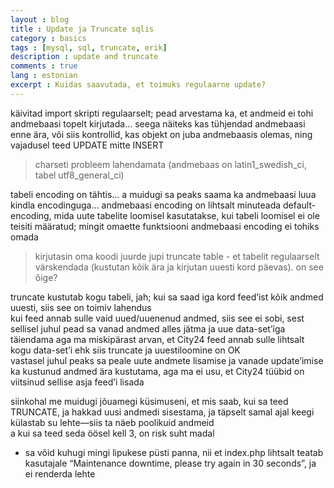 ```yaml
---
layout : blog
title : Update ja Truncate sqlis
category : basics
tags : [mysql, sql, truncate, erik]
description : update and truncate
comments : true
lang : estonian
excerpt : Kuidas saavutada, et toimuks regulaarne update?
---
```


käivitad import skripti regulaarselt; pead arvestama ka, et andmeid ei tohi andmebaasi topelt kirjutada… seega näiteks kas tühjendad andmebaasi enne ära, või siis kontrollid, kas objekt on juba andmebaasis olemas, ning vajadusel teed UPDATE mitte INSERT

> charseti probleem lahendamata (andmebaas on latin1_swedish_ci, tabel utf8_general_ci)

tabeli encoding on tähtis… a muidugi sa peaks saama ka andmebaasi luua kindla encodinguga… andmebaasi encoding on lihtsalt minuteada default-encoding, mida uute tabelite loomisel kasutatakse, kui tabeli loomisel ei ole teisiti määratud; mingit omaette funktsiooni andmebaasi encoding ei tohiks omada

> kirjutasin oma koodi juurde jupi truncate table - et tabelit regulaarselt värskendada (kustutan kõik ära ja kirjutan uuesti kord päevas). on see õige?

truncate kustutab kogu tabeli, jah;  kui sa saad iga kord feed’ist kõik andmed uuesti, siis see on toimiv lahendus  
kui feed annab sulle vaid uued/uuenenud andmed, siis see ei sobi, sest sellisel juhul pead sa vanad andmed alles jätma ja uue data-set’iga täiendama
aga ma miskipärast arvan, et City24 feed annab sulle lihtsalt kogu data-set’i
ehk siis truncate ja uuestiloomine on OK  
vastasel juhul peaks sa peale uute andmete lisamise ja vanade update’imise ka kustunud andmed ära kustutama, aga ma ei usu, et City24 tüübid on viitsinud sellise asja feed’i lisada  

siinkohal me muidugi jõuamegi küsimuseni, et mis saab, kui sa teed TRUNCATE, ja hakkad uusi andmedi sisestama, ja täpselt samal ajal keegi külastab su lehte—siis ta näeb poolikuid andmeid  
a kui sa teed seda öösel kell 3, on risk suht madal  
+ sa võid kuhugi mingi lipukese püsti panna, nii et index.php lihtsalt teatab kasutajale “Maintenance downtime, please try again in 30 seconds”, ja ei renderda lehte  
 